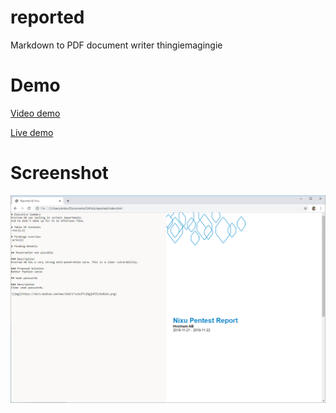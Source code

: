 # reported
Markdown to PDF document writer thingiemagingie

# Demo

[Video demo](https://youtu.be/znLXd5h5THI)

[Live demo](https://hvornum.se/reported/index.html)

# Screenshot

![screenshot](screenshot.png)

